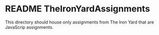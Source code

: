 # README TheIronYardAssignments

This directory should house only assignments from The Iron Yard that are JavaScrip assignments.